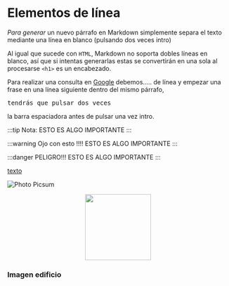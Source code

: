 # Elementos de línea

*Para* _generar_ un nuevo párrafo en <span class='text-strong'>Markdown</span> simplemente separa el texto mediante una línea en blanco (pulsando dos veces intro)

Al igual que sucede con `HTML`, <span class='text-strong'>Markdown no soporta dobles líneas en blanco</span>, así que si intentas generarlas estas se convertirán en una sola al procesarse `<h1>` es un encabezado.

Para realizar una consulta en [Google](https://www.google.com/) debemos..... de línea y empezar una frase en una línea siguiente dentro del mismo párrafo, <pre>tendrás que pulsar dos veces</pre> la barra espaciadora antes de pulsar una vez intro.

:::tip Nota:
ESTO ES ALGO IMPORTANTE
:::

:::warning Ojo con esto !!!!
ESTO ES ALGO IMPORTANTE
:::

:::danger PELIGRO!!!
ESTO ES ALGO IMPORTANTE
:::

[texto](https://www.google.com)

![Photo Picsum](https://picsum.photos/200/100)

<!-- ![logo ja](https://2.bp.blogspot.com/-y8yv3Hh76Ic/Ws1P1g0gX-I/AAAAAAAAkt0/FW0df_ty2IwpdcW1J6zD2Xw0nUu61UnfQCLcBGAs/s1600/logo-vector-ja-03.png) -->

<center>
<img src='https://2.bp.blogspot.com/-y8yv3Hh76Ic/Ws1P1g0gX-I/AAAAAAAAkt0/FW0df_ty2IwpdcW1J6zD2Xw0nUu61UnfQCLcBGAs/s1600/logo-vector-ja-03.png' width='150px'/>
</center>

<!-- ![edificio grande](/images/edificio.jpg) -->

### Imagen edificio

<center>
  <!-- <img src='/images/edificio.jpg' class='custom-image'/>
  <img :src="$withBase('/img/pokemones.jpg')" width='500' style='margin:30px'/> -->
  <img :src="$withBase('/images/edificio.jpg')"  class='custom-image' />
</center>
